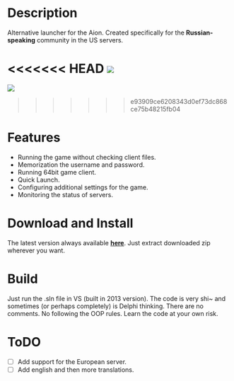 Description
==================

Alternative launcher for the Aion. Created specifically for the **Russian-speaking** community in the US servers.

<<<<<<< HEAD
![](https://raw.githubusercontent.com/Sigmanor/Aion-Game-Launcher/master/screenshot.png)  
=======
![](https://raw.githubusercontent.com/Sigmanor/Aion-Game-Launcher/master/main.gif)
>>>>>>> e93909ce6208343d0ef73dc868ce75b48215fb04

Features
==================
* Running the game without checking client files.
* Memorization the username and password.
* Running 64bit game client.
* Quick Launch.
* Configuring additional settings for the game.
* Monitoring the status of servers.

Download and Install
==================
The latest version always available **<a href="http://sigmanor.tk/aion-game-launcher/#download" target="_blank">here</a>**. Just extract downloaded zip wherever you want.

Build
==================
Just run the .sln file in VS (built in 2013 version).
The code is very shi~ and sometimes (or perhaps completely) is Delphi thinking. There are no comments. No following the OOP rules. Learn the code at your own risk.

ToDO
==================
- [ ] Add support for the European server.
- [ ] Add english and then more translations.
